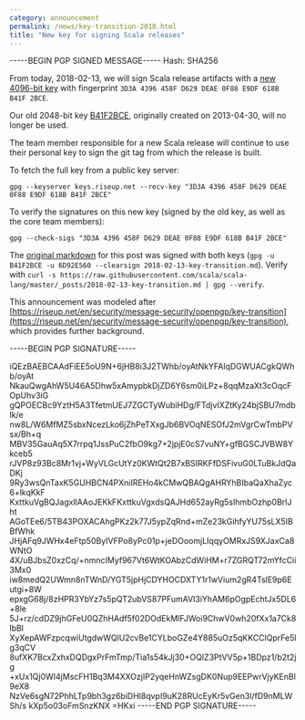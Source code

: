 ```yaml
---
category: announcement
permalink: /news/key-transition-2018.html
title: "New key for signing Scala releases"
---
```


-----BEGIN PGP SIGNED MESSAGE-----
Hash: SHA256


From today, 2018-02-13, we will sign Scala release artifacts with a [new 4096-bit key](http://pgp.mit.edu/pks/lookup?op=vindex&search=0xA9052B1B6D92E560) with fingerprint `3D3A 4396 458F D629 DEAE 0F88 E9DF 618B B41F 2BCE`.

Our old 2048-bit key [B41F2BCE](http://pgp.mit.edu/pks/lookup?op=vindex&search=0xE9DF618BB41F2BCE), originally created on 2013-04-30, will no longer be used.

The team member responsible for a new Scala release will continue to use their personal key to sign the git tag from which the release is built.

<!--  break -->

To fetch the full key from a public key server:

```
gpg --keyserver keys.riseup.net --recv-key "3D3A 4396 458F D629 DEAE 0F88 E9DF 618B B41F 2BCE"
```

To verify the signatures on this new key (signed by the old key, as well as the core team members):

```
gpg --check-sigs "3D3A 4396 458F D629 DEAE 0F88 E9DF 618B B41F 2BCE"
```

The [original markdown](https://raw.githubusercontent.com/scala/scala-lang/master/_posts/2018-02-13-key-transition.md) for this post was signed with both keys (`gpg -u B41F2BCE -u 6D92E560 --clearsign 2018-02-13-key-transition.md`). Verify with `curl -s https://raw.githubusercontent.com/scala/scala-lang/master/_posts/2018-02-13-key-transition.md | gpg --verify`.

This announcement was modeled after  [https://riseup.net/en/security/message-security/openpgp/key-transition](https://riseup.net/en/security/message-security/openpgp/key-transition), which provides further background.

-----BEGIN PGP SIGNATURE-----

iQEzBAEBCAAdFiEE5oU9N+6jHB8i3J2TWhb/oyAtNkYFAlqDGWUACgkQWhb/oyAt
NkauQwgAhW5U46A5Dhw5xAmypbkDjZD6Y6sm0iLPz+8qqMzaXt3cOqcFOpUhv3iG
gQPOECBc9YztH5A3TfetmUEJ7ZGCTyWubiHDg/FTdjvIXZtKy24bjSBU7mdblk/e
nw8L/W6MfMZ5sbxNcezLko6jZhPeTXxgJb6BVOqNESOfJ2mVgrCwTmbPVsx/Bh+q
MBV35GauAq5X7rrpq1JssPuC2fbO9kg7+2jpjE0cS7vuNY+gfBGSCJVBW8Ykceb5
rJVP8z93Bc8Mr1vj+WyVLGcUtYz0KWtQt2B7xBSIRKFfDSFivuG0LTuBkJdQaDKj
9Ry3wsQnTaxK5GUHBCN4PXniIREHo4kCMwQBAQgAHRYhBIbaQaXhaZyc6+lkqKkF
KxttkuVgBQJagxllAAoJEKkFKxttkuVgxdsQAJHd652ayRg5sIhmbOzhp0BrIJht
AGoTEe6/5TB43POXACAhgPKz2k77J5ypZqRnd+mZe23kGihfyYU75sLX5IBBfWhk
JHjAFq9JWHx4eFtp50ByIVFPo8yPc01p+jeDOoomjLIqqyOMRxJS9XJaxCa8WNtO
4X/uBJbsZ0xzCq/+nmncIMyf967Vt6WtKOAbzCdWiHM+r7ZGRQT72mYfcCii3Mx0
iw8medQ2UWmn8nTWnD/YGT5jpHjCDYHOCDXTY1r1wVium2gR4TslE9p6Eutgi+8W
epxgG68j/8zHPR3YbYz7s5pQT2ubVS87PFumAVI3iYhAM6pOgpEchtJx5DL6+8le
5J+rz/cdDZ9jhGFeU0QZhHAdf5f02DOdEkMlFJWoi9ChwV0wh20fXx1a7Ck8lbBl
XyXepAWFzpcqwiUtgdwWQlU2cvBe1CYLboGZe4Y885uOz5qKKCClQprFe5lg3qCV
8ufXK7BcxZxhxDQDgxPrFmTmp/Tia1s54kJj30+OQIZ3PtVV5p+1BDpz1/b2t2jg
+xUx1Qj0WI4jMscFH1Bq3M4XXOzjIP2yqeHnWZsgDK0Nup9EEPwrVjyKEnBl9eX8
NzVe6sgN72PhhLTp9bh3gz6biDHl8qvpI9uK28RUcEyKr5vGen3l/fD9nMLWSh/s
kXp5o03oFmSnzKNX
=HKxi
-----END PGP SIGNATURE-----
